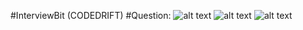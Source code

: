 #InterviewBit (CODEDRIFT)
#Question:
![alt text](https://github.com/Ratndeepk/target2months/blob/master/interviewbit(Array)/1.png?raw=true)
![alt text](https://github.com/Ratndeepk/target2months/blob/master/interviewbit(Array)/2_.png?raw=true)
![alt text](https://github.com/Ratndeepk/target2months/blob/master/interviewbit(Array)/3_.png?raw=true)